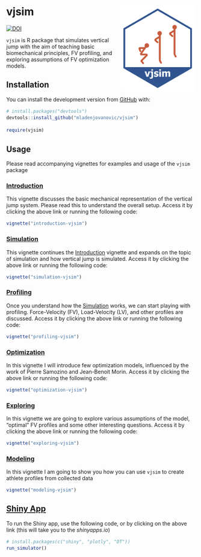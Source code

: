 
<!-- README.md is generated from README.Rmd. Please edit that file -->

# vjsim <img src="man/figures/vjsim-logo.png" align="right" width="200" />

<!-- badges: start -->

[![DOI](https://zenodo.org/badge/DOI/10.5281/zenodo.3740291.svg)](https://doi.org/10.5281/zenodo.3740291)
<!-- badges: end -->

`vjsim` is R package that simulates vertical jump with the aim of
teaching basic biomechanical principles, FV profiling, and exploring
assumptions of FV optimization models.

## Installation

You can install the development version from
[GitHub](https://github.com/mladenjovanovic/vjsim) with:

``` r
# install.packages("devtools")
devtools::install_github("mladenjovanovic/vjsim")

require(vjsim)
```

## Usage

Please read accompanying vignettes for examples and usage of the `vjsim`
package

### [Introduction](https://mladenjovanovic.github.io/vjsim/articles/introduction-vjsim.html)

This vignette discusses the basic mechanical representation of the
vertical jump system. Please read this to understand the overall setup.
Access it by clicking the above link or running the following code:

``` r
vignette("introduction-vjsim")
```

### [Simulation](https://mladenjovanovic.github.io/vjsim/articles/simulation-vjsim.html)

This vignette continues the
[Introduction](https://mladenjovanovic.github.io/vjsim/articles/introduction-vjsim.html)
vignette and expands on the topic of simulation and how vertical jump is
simulated. Access it by clicking the above link or running the following
code:

``` r
vignette("simulation-vjsim")
```

### [Profiling](https://mladenjovanovic.github.io/vjsim/articles/profiling-vjsim.html)

Once you understand how the
[Simulation](https://mladenjovanovic.github.io/vjsim/articles/simulation-vjsim.html)
works, we can start playing with profiling. Force-Velocity (FV),
Load-Velocity (LV), and other profiles are discussed. Access it by
clicking the above link or running the following code:

``` r
vignette("profiling-vjsim")
```

### [Optimization](https://mladenjovanovic.github.io/vjsim/articles/optimization-vjsim.html)

In this vignette I will introduce few optimization models, influenced by
the work of Pierre Samozino and Jean-Benoit Morin. Access it by clicking
the above link or running the following code:

``` r
vignette("optimization-vjsim")
```

### [Exploring](https://mladenjovanovic.github.io/vjsim/articles/exploring-vjsim.html)

In this vignette we are going to explore various assumptions of the
model, “optimal” FV profiles and some other interesting questions.
Access it by clicking the above link or running the following code:

``` r
vignette("exploring-vjsim")
```

### [Modeling](https://mladenjovanovic.github.io/vjsim/articles/modeling-vjsim.html)

In this vignette I am going to show you how you can use `vjsim` to
create athlete profiles from collected data

``` r
vignette("modeling-vjsim")
```

## [Shiny App](https://athletess.shinyapps.io/shiny-simulator/)

To run the Shiny app, use the following code, or by clicking on the
above link (this will take you to the *shinyapps.io*)

``` r
# install.packages(c("shiny", "plotly", "DT"))
run_simulator()
```
